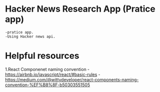 # Hacker News Research App (Pratice app)
    -pratice app.
    -Using Hacker news api.

# Helpful resources
  1.React Componenet naming convention
    - https://airbnb.io/javascript/react/#basic-rules
    - https://medium.com/@wittydeveloper/react-components-naming-convention-%EF%B8%8F-b50303551505